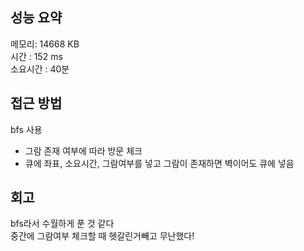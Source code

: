 
## 성능 요약
메모리: 14668 KB  
시간 : 152 ms  
소요시간 : 40분


## 접근 방법
bfs 사용
- 그람 존재 여부에 따라 방문 체크  
- 큐에 좌표, 소요시간, 그람여부를 넣고 그람이 존재하면 벽이어도 큐에 넣음  


## 회고
bfs라서 수월하게 푼 것 같다  
중간에 그람여부 체크할 때 헷갈린거빼고 무난했다!  
